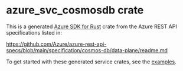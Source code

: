 # azure_svc_cosmosdb crate

This is a generated [Azure SDK for Rust](https://github.com/Azure/azure-sdk-for-rust) crate from the Azure REST API specifications listed in:

https://github.com/Azure/azure-rest-api-specs/blob/main/specification/cosmos-db/data-plane/readme.md

To get started with these generated service crates, see the [examples](https://github.com/Azure/azure-sdk-for-rust/blob/main/services/README.md#examples).